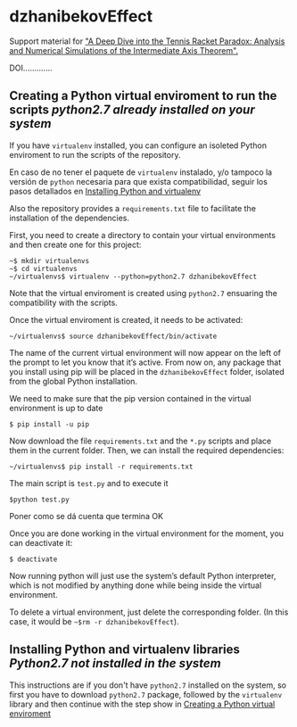 # dzhanibekovEffect 
Support material for ["A Deep Dive into the Tennis Racket Paradox: Analysis and Numerical Simulations of the Intermediate Axis Theorem".](https://www.google.com/)

DOI.............

## Creating a Python virtual enviroment to run the scripts _python2.7 already installed on your system_

If you have `virtualenv` installed, you can configure an isoleted Python enviroment to run the scripts of the repository.

En caso de no tener el paquete de `virtualenv` instalado, y/o tampoco la versión de `python` necesaria para que exista compatibilidad, seguir los pasos detallados en [Installing Python and virtualenv](https://github.com/ntrivisonno/testing_README/tree/main?tab=readme-ov-file#installing-python-and-virtualenv-libraries-python27-not-installed-in-your-system)

Also the repository provides a `requirements.txt` file to facilitate the installation of the dependencies.

First, you need to create a directory to contain your virtual environments and then create one for this project:

```
~$ mkdir virtualenvs
~$ cd virtualenvs
~/virtualenvs$ virtualenv --python=python2.7 dzhanibekovEffect
```

Note that the virtual enviroment is created using `python2.7` ensuaring the compatibility with the scripts.

Once the virtual enviroment is created, it needs to be activated:

`~/virtualenvs$ source dzhanibekovEffect/bin/activate`

The name of the current virtual environment will now appear on the left of the prompt to let you know that it’s active. From now on, any package that you install using pip will be placed in the `dzhanibekovEffect` folder, isolated from the global Python installation.

We need to make sure that the pip version contained in the virtual environment is up to date

`$ pip install -u pip`

Now download the file `requirements.txt` and the `*.py` scripts and place them in the current folder. Then, we can install the required dependencies:

`~/virtualenvs$ pip install -r requirements.txt`

The main script is `test.py` and to execute it

`$python test.py`

Poner como se dá cuenta que termina OK

Once you are done working in the virtual environment for the moment, you can deactivate it:

`$ deactivate`

Now running python will just use the system’s default Python interpreter, which is not modified by anything done while being inside the virtual environment.

To delete a virtual environment, just delete the corresponding folder. (In this case, it would be `~$rm -r dzhanibekovEffect`).

## Installing Python and virtualenv libraries _Python2.7 not installed in the system_

This instructions are if you don't have `python2.7` installed on the system, so first you have to download `python2.7` package, followed by the `virtualenv` library and then continue with the step show in [Creating a Python virtual enviroment](https://github.com/ntrivisonno/testing_README/tree/main?tab=readme-ov-file#creating-a-python-virtual-enviroment-to-run-the-scripts-python27-already-installed-on-your-system)